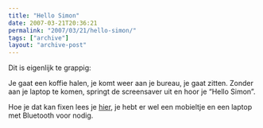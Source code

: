 ```yaml
---
title: "Hello Simon"
date: 2007-03-21T20:36:21
permalink: "2007/03/21/hello-simon/"
tags: ["archive"]
layout: "archive-post"
---
```

Dit is eigenlijk te grappig:

Je gaat een koffie halen, je komt weer aan je bureau, je gaat zitten. Zonder aan je laptop te komen, springt de screensaver uit en hoor je “Hello Simon”.

Hoe je dat kan fixen lees je [hier](http://www.technocrat.ca/?p=44 "http://www.technocrat.ca/?p=44"), je hebt er wel een mobieltje en een laptop met Bluetooth voor nodig.
